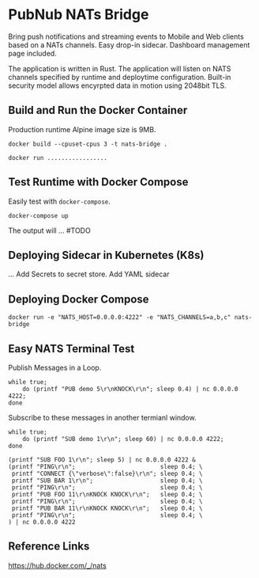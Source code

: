 # PubNub NATs Bridge

Bring push notifications and streaming events to Mobile and Web clients
based on a NATs channels.
Easy drop-in sidecar.
Dashboard management page included.

The application is written in Rust.
The application will listen on NATS channels specified by runtime
and deploytime configuration.
Built-in security model allows encyrpted data in motion using 2048bit TLS.

## Build and Run the Docker Container

Production runtime Alpine image size is 9MB.

```shell
docker build --cpuset-cpus 3 -t nats-bridge .
```

```shell
docker run .................
```

## Test Runtime with Docker Compose

Easily test with `docker-compose`.

```shell
docker-compose up
```

The output will ... #TODO

## Deploying Sidecar in Kubernetes (K8s)

...
Add Secrets to secret store.
Add YAML sidecar

## Deploying Docker Compose

```shell
docker run -e "NATS_HOST=0.0.0.0:4222" -e "NATS_CHANNELS=a,b,c" nats-bridge
```

##  Easy NATS Terminal Test

Publish Messages in a Loop.

```shell
while true;
    do (printf "PUB demo 5\r\nKNOCK\r\n"; sleep 0.4) | nc 0.0.0.0 4222;
done
```

Subscribe to these messages in another termianl window.

```shell
while true;
    do (printf "SUB demo 1\r\n"; sleep 60) | nc 0.0.0.0 4222;
done
```

```shell
(printf "SUB FOO 1\r\n"; sleep 5) | nc 0.0.0.0 4222 &
(printf "PING\r\n";                        sleep 0.4; \
 printf "CONNECT {\"verbose\":false}\r\n"; sleep 0.4; \
 printf "SUB BAR 1\r\n";                   sleep 0.4; \
 printf "PING\r\n";                        sleep 0.4; \
 printf "PUB FOO 11\r\nKNOCK KNOCK\r\n";   sleep 0.4; \
 printf "PING\r\n";                        sleep 0.4; \
 printf "PUB BAR 11\r\nKNOCK KNOCK\r\n";   sleep 0.4; \
 printf "PING\r\n";                        sleep 0.4; \
) | nc 0.0.0.0 4222 
```

## Reference Links

https://hub.docker.com/_/nats
